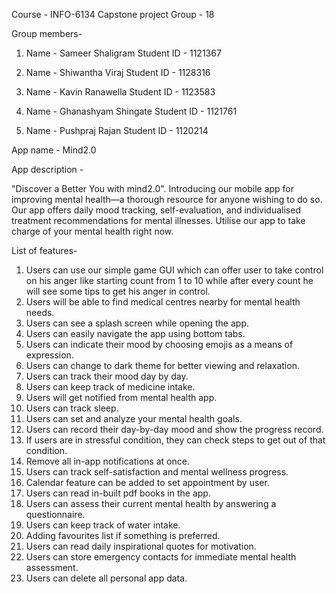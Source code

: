 Course - INFO-6134 Capstone project
Group - 18

Group members-

1. Name - Sameer Shaligram
   Student ID - 1121367

2. Name - Shiwantha Viraj
   Student ID - 1128316

3. Name - Kavin Ranawella
   Student ID - 1123583
4. Name - Ghanashyam Shingate
   Student ID - 1121761

5. Name - Pushpraj Rajan
   Student ID - 1120214

App name - Mind2.0

App description -

"Discover a Better You with mind2.0".
Introducing our mobile app for improving mental health—a thorough resource for anyone wishing to do so. Our app offers daily mood tracking, self-evaluation, and individualised treatment recommendations for mental illnesses. Utilise our app to take charge of your mental health right now.

List of features-

1.	Users can use our simple game GUI which can offer user to take control on his anger like starting count from 1 to 10 while after every count he will see some tips to get his anger in control.
2.	Users will be able to find medical centres nearby for mental health needs.
3.	Users can see a splash screen while opening the app.
4.	Users can easily navigate the app using bottom tabs.
5.	Users can indicate their mood by choosing emojis as a means of expression.
6.	Users can change to dark theme for better viewing and relaxation.
7.	Users can track their mood day by day.
8.	Users can keep track of medicine intake.
9.	Users will get notified from mental health app.
10. Users can track sleep.
11. Users can set and analyze your mental health goals.
12. Users can record their day-by-day mood and show the progress record.
13. If users are in stressful condition, they can check steps to get out of that condition.
14. Remove all in-app notifications at once.
15. Users can track self-satisfaction and mental wellness progress.
16. Calendar feature can be added to set appointment by user.
17. Users can read in-built pdf books in the app.
18. Users can assess their current mental health by answering a questionnaire.
19. Users can keep track of water intake.
20. Adding favourites list if something is preferred.
21. Users can read daily inspirational quotes for motivation.
22. Users can store emergency contacts for immediate mental health assessment.
23. Users can delete all personal app data.
